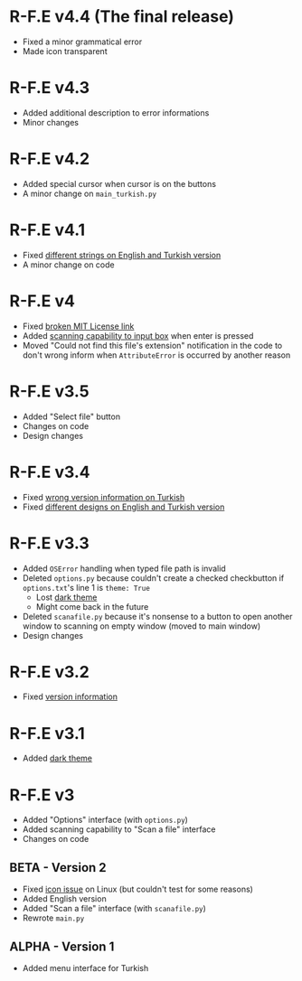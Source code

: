 # R-F.E v4.4 (The final release)

- Fixed a minor grammatical error
- Made icon transparent

# R-F.E v4.3

- Added additional description to error informations
- Minor changes

# R-F.E v4.2

- Added special cursor when cursor is on the buttons
- A minor change on `main_turkish.py`

# R-F.E v4.1

- Fixed [different strings on English and Turkish version](https://github.com/ygz213/Real-file.extnsn/issues/9)
- A minor change on code

# R-F.E v4

- Fixed [broken MIT License link](https://github.com/ygz213/Real-file.extnsn/issues/8)
- Added [scanning capability to input box](https://github.com/ygz213/Real-file.extnsn/issues/7) when enter is pressed
- Moved "Could not find this file's extension" notification in the code to don't wrong inform when `AttributeError` is occurred by another reason

# R-F.E v3.5

- Added "Select file" button
- Changes on code
- Design changes

# R-F.E v3.4

- Fixed [wrong version information on Turkish](https://github.com/ygz213/Real-file.extnsn/issues/5)
- Fixed [different designs on English and Turkish version](https://github.com/ygz213/Real-file.extnsn/issues/6)

# R-F.E v3.3

- Added `OSError` handling when typed file path is invalid
- Deleted `options.py` because couldn't create a checked checkbutton if `options.txt`'s line 1 is `theme: True`
    - Lost [dark theme](https://github.com/ygz213/Real-file.extnsn/issues/2)
    - Might come back in the future
- Deleted `scanafile.py` because it's nonsense to a button to open another window to scanning on empty window (moved to main window)
- Design changes

# R-F.E v3.2

- Fixed [version information](https://github.com/ygz213/Real-file.extnsn/issues/4)

# R-F.E v3.1

- Added [dark theme](https://github.com/ygz213/Real-file.extnsn/issues/2)

# R-F.E v3

- Added "Options" interface (with `options.py`)
- Added scanning capability to "Scan a file" interface
- Changes on code

## BETA - Version 2

- Fixed [icon issue](https://github.com/ygz213/Real-file.extnsn/issues/1) on Linux (but couldn't test for some reasons)
- Added English version
- Added "Scan a file" interface (with `scanafile.py`)
- Rewrote `main.py`

## ALPHA - Version 1

- Added menu interface for Turkish
